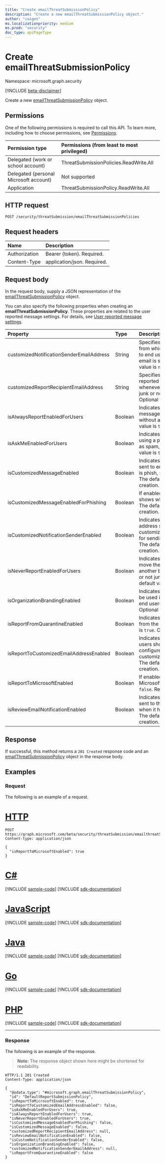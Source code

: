 ```yaml
---
title: "Create emailThreatSubmissionPolicy"
description: "Create a new emailThreatSubmissionPolicy object."
author: "caigen"
ms.localizationpriority: medium
ms.prod: "security"
doc_type: apiPageType
---
```


# Create emailThreatSubmissionPolicy

Namespace: microsoft.graph.security

[!INCLUDE [beta-disclaimer](../../includes/beta-disclaimer.md)]

Create a new [emailThreatSubmissionPolicy](../resources/security-emailthreatsubmissionpolicy.md) object.

## Permissions
One of the following permissions is required to call this API. To learn more, including how to choose permissions, see [Permissions](/graph/permissions-reference).

|Permission type|Permissions (from least to most privileged)|
|:---|:---|
|Delegated (work or school account)|ThreatSubmissionPolicies.ReadWrite.All|
|Delegated (personal Microsoft account)|Not supported|
|Application|ThreatSubmissionPolicy.ReadWrite.All|

## HTTP request

<!-- {
  "blockType": "ignored"
}
-->
``` http
POST /security/threatSubmission/emailThreatSubmissionPolicies
```

## Request headers
|Name|Description|
|:---|:---|
|Authorization|Bearer {token}. Required.|
|Content-Type|application/json. Required.|

## Request body
In the request body, supply a JSON representation of the [emailThreatSubmissionPolicy](../resources/security-emailthreatsubmissionpolicy.md) object.

You can also specify the following properties when creating an **emailThreatSubmissionPolicy**. These properties are related to the user reported message settings. For details, see [User reported message settings](/microsoft-365/security/office-365-security/user-submission.md).

| Property                                 | Type    | Description                                                                                |
|:-----------------------------------------|:--------|:-------------------------------------------------------------------------------------------|
| customizedNotificationSenderEmailAddress | String  | Specifies the email address of the sender from which email notifications will be sent to end users to inform them whether an email is spam, phish or clean. The default value is `null`. Optional for creation.                   |
| customizedReportRecipientEmailAddress    | String  | Specifies the destination where the reported messages from end users will land whenever they report something as phish, junk or not junk. The default value is `null`. Optional for creation. |
| isAlwaysReportEnabledForUsers            | Boolean | Indicates whether end users can report a message as spam, phish or junk directly without a confirmation(popup). The default value is `true`.  Optional for creation.          |
| isAskMeEnabledForUsers                   | Boolean | Indicates whether end users can confirm using a popup before reporting messages as spam, phish or not junk. The default value is `true`.  Optional for creation. |
| isCustomizedMessageEnabled               | Boolean | Indicates whether the email notifications sent to end users to inform them if an email is phish, spam or junk is customized or not. The default value is `false`. Optional for creation.                  |
| isCustomizedMessageEnabledForPhishing    | Boolean | If enabled, customized message only shows when email is reported as phishing. The default value is `false`. Optional for creation. |
| isCustomizedNotificationSenderEnabled    | Boolean | Indicates whether to use the sender email address set using customizedNotificationSenderEmailAddress for sending email notifications to end users. The default value is `false`. Optional for creation.               |
| isNeverReportEnabledForUsers             | Boolean | Indicates whether end users can simply move the message from one folder to another based on the action of spam, phish or not junk without actually reporting it. The default value is `true`. Optional for creation.         |
| isOrganizationBrandingEnabled            | Boolean | Indicates whether the branding logo should be used in the email notifications sent to end users. The default value is `false`. Optional for creation.        |
| isReportFromQuarantineEnabled            | Boolean | Indicates whether end users can submit from the quarantine page. The default value is `true`. Optional for creation.              |
| isReportToCustomizedEmailAddressEnabled  | Boolean | Indicates whether emails reported by end users should be send to the custom mailbox configured using customizedReportRecipientEmailAddress.  The default value is `false`. Optional for creation.              |
| isReportToMicrosoftEnabled               | Boolean | If enabled, the email will be sent to Microsoft for analysis. The default value is `false`. Requried for creation.  |
| isReviewEmailNotificationEnabled         | Boolean | Indicates whether an email notification is sent to the end user who reported the email when it has been reviewed by the admin. The default value is `false`. Optional for creation.  |


## Response

If successful, this method returns a `201 Created` response code and an [emailThreatSubmissionPolicy](../resources/security-emailthreatsubmissionpolicy.md) object in the response body.

## Examples

### Request
The following is an example of a request.

# [HTTP](#tab/http)
<!-- {
  "blockType": "request",
  "name": "create_emailthreatsubmissionpolicy_from_emailthreatsubmissionpolicies"
}
-->
``` http
POST https://graph.microsoft.com/beta/security/threatSubmission/emailthreatSubmissionPolicies
Content-type: application/json

{
  "isReportToMicrosoftEnabled": true
}
```

# [C#](#tab/csharp)
[!INCLUDE [sample-code](../includes/snippets/csharp/create-emailthreatsubmissionpolicy-from-emailthreatsubmissionpolicies-csharp-snippets.md)]
[!INCLUDE [sdk-documentation](../includes/snippets/snippets-sdk-documentation-link.md)]

# [JavaScript](#tab/javascript)
[!INCLUDE [sample-code](../includes/snippets/javascript/create-emailthreatsubmissionpolicy-from-emailthreatsubmissionpolicies-javascript-snippets.md)]
[!INCLUDE [sdk-documentation](../includes/snippets/snippets-sdk-documentation-link.md)]

# [Java](#tab/java)
[!INCLUDE [sample-code](../includes/snippets/java/create-emailthreatsubmissionpolicy-from-emailthreatsubmissionpolicies-java-snippets.md)]
[!INCLUDE [sdk-documentation](../includes/snippets/snippets-sdk-documentation-link.md)]

# [Go](#tab/go)
[!INCLUDE [sample-code](../includes/snippets/go/create-emailthreatsubmissionpolicy-from-emailthreatsubmissionpolicies-go-snippets.md)]
[!INCLUDE [sdk-documentation](../includes/snippets/snippets-sdk-documentation-link.md)]

# [PHP](#tab/php)
[!INCLUDE [sample-code](../includes/snippets/php/create-emailthreatsubmissionpolicy-from-emailthreatsubmissionpolicies-php-snippets.md)]
[!INCLUDE [sdk-documentation](../includes/snippets/snippets-sdk-documentation-link.md)]

---



### Response
The following is an example of the response.

> **Note:** The response object shown here might be shortened for readability.

<!-- {
  "blockType": "response",
  "truncated": true,
  "@odata.type": "microsoft.graph.security.emailThreatSubmissionPolicy"
}
-->
``` http
HTTP/1.1 201 Created
Content-Type: application/json

{
  "@odata.type": "#microsoft.graph.emailThreatSubmissionPolicy",
  "id": "DefaultReportSubmissionPolicy",
  "isReportToMicrosoftEnabled": true,
  "isReportToCustomizedEmailAddressEnabled": false,
  "isAskMeEnabledForUsers": true,
  "isAlwaysReportEnabledForUsers": true,
  "isNeverReportEnabledForUsers": true,
  "isCustomizedMessageEnabledForPhishing": false,
  "isCustomizedMessageEnabled": false,
  "customizedReportRecipientEmailAddress": null,
  "isReviewEmailNotificationEnabled": false,
  "isCustomNotificationSenderEnabled": false,
  "isOrganizationBrandingEnabled": false,
  "customizedNotificationSenderEmailAddress": null,
  "isReportFromQuarantineEnabled": false
}
```

